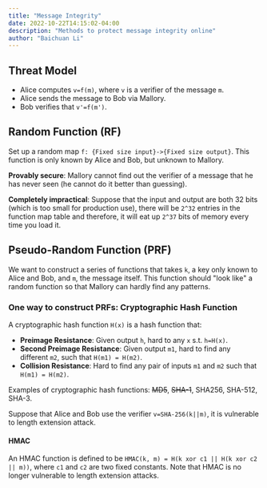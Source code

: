 ```yaml
---
title: "Message Integrity"
date: 2022-10-22T14:15:02-04:00
description: "Methods to protect message integrity online"
author: "Baichuan Li"
---
```


## Threat Model
- Alice computes `v=f(m)`, where `v` is a verifier of the message `m`.
- Alice sends the message to Bob via Mallory.
- Bob verifies that `v'=f(m')`.

## Random Function (RF)

Set up a random map `f: {Fixed size input}->{Fixed size output}`. This function is only known by Alice and Bob, but unknown to Mallory.

**Provably secure**:  Mallory cannot find out the verifier of a message that he has never seen (he cannot do it better than guessing).

**Completely impractical**: Suppose that the input and output are both 32 bits (which is too small for production use), there will be `2^32` entries in the function map table and therefore, it will eat up `2^37` bits of memory every time you load it.

## Pseudo-Random Function (PRF)

We want to construct a series of functions that takes `k`, a key only known to Alice and Bob, and `m`, the message itself. This function should "look like" a random function so that Mallory can hardly find any patterns.

### One way to construct PRFs: Cryptographic Hash Function

A cryptographic hash function `H(x)` is a hash function that:

- **Preimage Resistance**: Given output `h`, hard to any `x` s.t. `h=H(x)`.
- **Second Preimage Resistance**: Given output `m1`, hard to find any different `m2`, such that `H(m1) = H(m2)`.
- **Collision Resistance**: Hard to find any pair of inputs `m1` and `m2` such that `H(m1) = H(m2)`.

Examples of cryptographic hash functions: ~~MD5~~, ~~SHA-1~~, SHA256, SHA-512, SHA-3.

Suppose that Alice and Bob use the verifier `v=SHA-256(k||m)`, it is vulnerable to length extension attack.

#### HMAC

An HMAC function is defined to be `HMAC(k, m) = H(k xor c1 || H(k xor c2 || m))`, where `c1` and `c2` are two fixed constants. Note that HMAC is no longer vulnerable to length extension attacks.

